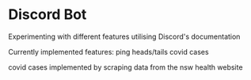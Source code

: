 # Discord Bot

Experimenting with different features utilising Discord's documentation

Currently implemented features:
ping
heads/tails
covid cases

covid cases implemented by scraping data from the nsw health website
